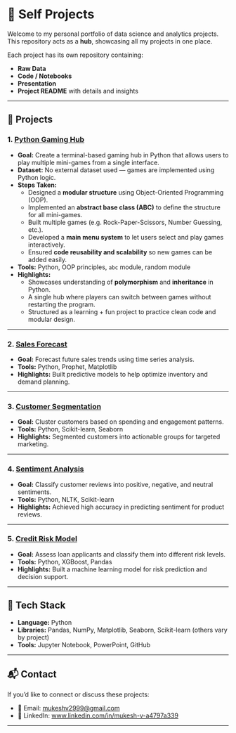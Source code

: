 # 📂 Self Projects

Welcome to my personal portfolio of data science and analytics projects.  
This repository acts as a **hub**, showcasing all my projects in one place.  

Each project has its own repository containing:
- **Raw Data** 
- **Code / Notebooks** 
- **Presentation** 
- **Project README** with details and insights  

---

## 📌 Projects

### 1. [Python Gaming Hub](https://github.com/MukkiV/Python-Game-Hub)
- **Goal:** Create a terminal-based gaming hub in Python that allows users to play multiple mini-games from a single interface.  
- **Dataset:** No external dataset used — games are implemented using Python logic.  
- **Steps Taken:**
  - Designed a **modular structure** using Object-Oriented Programming (OOP).  
  - Implemented an **abstract base class (ABC)** to define the structure for all mini-games.  
  - Built multiple games (e.g. Rock-Paper-Scissors, Number Guessing, etc.).  
  - Developed a **main menu system** to let users select and play games interactively.  
  - Ensured **code reusability and scalability** so new games can be added easily.  
- **Tools:** Python, OOP principles, `abc` module, random module  
- **Highlights:**  
  - Showcases understanding of **polymorphism** and **inheritance** in Python.  
  - A single hub where players can switch between games without restarting the program.  
  - Structured as a learning + fun project to practice clean code and modular design.  

---

### 2. [Sales Forecast](https://github.com/yourusername/sales-forecast)
- **Goal:** Forecast future sales trends using time series analysis.  
- **Tools:** Python, Prophet, Matplotlib  
- **Highlights:** Built predictive models to help optimize inventory and demand planning.  

---

### 3. [Customer Segmentation](https://github.com/yourusername/customer-segmentation)
- **Goal:** Cluster customers based on spending and engagement patterns.  
- **Tools:** Python, Scikit-learn, Seaborn  
- **Highlights:** Segmented customers into actionable groups for targeted marketing.  

---

### 4. [Sentiment Analysis](https://github.com/yourusername/sentiment-analysis)
- **Goal:** Classify customer reviews into positive, negative, and neutral sentiments.  
- **Tools:** Python, NLTK, Scikit-learn  
- **Highlights:** Achieved high accuracy in predicting sentiment for product reviews.  

---

### 5. [Credit Risk Model](https://github.com/yourusername/credit-risk-model)
- **Goal:** Assess loan applicants and classify them into different risk levels.  
- **Tools:** Python, XGBoost, Pandas  
- **Highlights:** Built a machine learning model for risk prediction and decision support.  

---

## 🔧 Tech Stack
- **Language:** Python  
- **Libraries:** Pandas, NumPy, Matplotlib, Seaborn, Scikit-learn (others vary by project)  
- **Tools:** Jupyter Notebook, PowerPoint, GitHub  

---

## 📬 Contact
If you’d like to connect or discuss these projects:  
- 📧 Email: mukeshv2999@gmail.com 
- 💼 LinkedIn: www.linkedin.com/in/mukesh-v-a4797a339 
---
